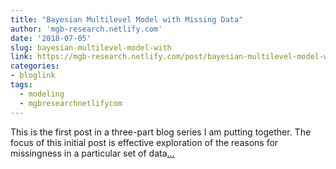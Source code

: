 ```yaml
---
title: "Bayesian Multilevel Model with Missing Data"
author: 'mgb-research.netlify.com'
date: '2018-07-05'
slug: bayesian-multilevel-model-with
link: https://mgb-research.netlify.com/post/bayesian-multilevel-model-with-missing-data-complete-work-flow/
categories:
- bloglink
tags:
  - modeling
  - mgbresearchnetlifycom
---
```


This is the first post in a three-part blog series I am putting together. The focus of this initial post is effective exploration of the reasons for missingness in a particular set of data[... <i class="fas fa-external-link-alt"></i>](https://mgb-research.netlify.com/post/bayesian-multilevel-model-with-missing-data-complete-work-flow/)

